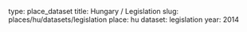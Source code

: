 type: place_dataset
title: Hungary / Legislation
slug: places/hu/datasets/legislation
place: hu
dataset: legislation
year: 2014
